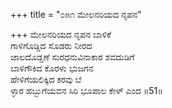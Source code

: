 +++
title = "೦೫೧ ಮೇಲನರಿಯದ ನೃಪನ"

+++
ಮೇಲನರಿಯದ ನೃಪನ ಬಾಳಿಕೆ  
ಗಾಳಿಗೊಡ್ಡಿದ ಸೊಡರು ನೀರದ  
ಜಾಲದೊಡ್ಡಣೆ ಸುರಧನುವಿನಾಕಾರ ಶವದುಡಿಗೆ  
ಬಾಳಿಗೌಕಿದ ಕೊರಳು ಭುಜಗನ  
ಹೇಳಿಗೆಯಲಿಕ್ಕಿದ ಕರವು ಬೆ  
ಳ್ಳಾರ ಹಬ್ಬುಗೆಯವನ ಸಿರಿ ಭೂಪಾಲ ಕೇಳ್ ಎಂದ    ॥51॥